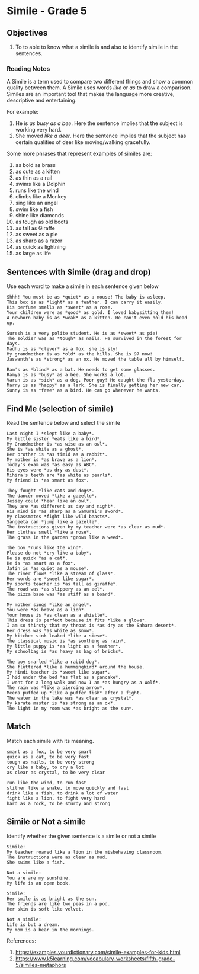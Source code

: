 # Simile - Grade 5

## Objectives
1. To to able to know what a simile is and also to identify simile in the sentences.

### Reading Notes
A Simile is a term used to compare two different things and show a common quality between them. A Simile uses words *like* or *as* to draw a comparison. Similes are an important tool that makes the language more creative, descriptive and entertaining. 

For example: 
1. He is *as busy as a bee*. Here the sentence implies that the subject is working very hard. 
2. She moved *like a deer*. Here the sentence implies that the subject has certain qualities of deer like moving/walking gracefully.

Some more phrases that represent examples of similes are:
1. as bold as brass
2. as cute as a kitten
3. as thin as a rail
4. swims like a Dolphin
5. runs like the wind
6. climbs like a Monkey
7. sing like an angel
8. swim like a fish
9. shine like diamonds
10. as tough as old boots
11. as tall as Giraffe
12. as sweet as a pie
13. as sharp as a razor
14. as quick as lightning
15. as large as life

 ## Sentences with Simile (drag and drop)
 
 Use each word to make a simile in each sentence given below
 
 ```
 Shhh! You must be as *quiet* as a mouse! The baby is asleep. 
 This box is as *light* as a feather. I can carry it easily.
 His perfume smells as *sweet* as a rose.
 Your children were as *good* as gold. I loved babysitting them!
 A newborn baby is as *weak* as a kitten. He can't even hold his head up. 
 ```
 
 ```
 Suresh is a very polite student. He is as *sweet* as pie!
 The soldier was as *tough* as nails. He survived in the forest for days.
 Madhu is as *clever* as a fox. she is sly!
 My grandmother is as *old* as the hills. She is 97 now!
 Jaswanth's as *strong* as an ox. He moved the table all by himself.
 ```
 
 ```
 Ram's as *blind* as a bat. He needs to get some glasses.
 Ramya is as *busy* as a bee. She works a lot.
 Varun is as *sick* as a dog. Poor guy! He caught the flu yesterday.
 Marry is as *happy* as a lark. She is finally getting her new car. 
 Sunny is as *free* as a bird. He can go wherever he wants.
 ```
 
 ## Find Me (selection of simile)
 
 Read the sentence below and select the simile
 
 ```
 Last night I *slept like a baby*.
 My little sister *eats like a bird*.
 My Grandmother is *as wise as an owl*.
 She is *as white as a ghost*.
 Her brother is *as timid as a rabbit*.
 My mother is *as brave as a lion*.
 Today's exam was *as easy as ABC*.
 His eyes were *as dry as dust*.
 Mihira's teeth are *as white as pearls*.
 My friend is *as smart as fox*.
 ```
 
 ```
 They fought *like cats and dogs*.
 The dancer moved *like a gazelle*.
 Jessey could *hear like an owl*.
 They are *as different as day and night*.
 His mind is *as sharp as a Samurai's sword*.
 My classmates *fight like wild beasts*.
 Sangeeta can *jump like a gazelle*.
 The instructions given by my teacher were *as clear as mud*.
 Her clothes smell *like a rose*.
 The grass in the garden *grows like a weed*. 
 ```
 
 ```
 The boy *runs like the wind*.
 Please do not *cry like a baby*.
 He is quick *as a cat*.
 He is *as smart as a fox*.
 Jatin is *as quiet as a mouse*.
 The river flows *like a stream of glass*.
 Her words are *sweet like sugar*.
 My sports teacher is *as tall as giraffe*.
 The road was *as slippery as an eel*.
 The pizza base was *as stiff as a board*. 
 ```
 
 ```
 My mother sings *like an angel*.
 You were *as brave as a lion*.
 Your house is *as clean as a whistle*.
 This dress is perfect because it fits *like a glove*.
 I am so thirsty that my throat is *as dry as the Sahara desert*.
 Her dress was *as white as snow*.
 My kitchen sink leaked *like a sieve*.
 The classical music is *as soothing as rain*.
 My little puppy is *as light as a feather*.
 My schoolbag is *as heavy as bag of bricks*. 
 ```
 
 ```
 The boy snarled *like a rabid dog*.
 She fluttered *like a hummingbird* around the house.
 My Hindi teacher is *sweet like sugar*.
 I hid under the bed *as flat as a pancake*.
 I went for a long walk and now I am *as hungry as a Wolf*.
 The rain was *like a piercing arrow*.
 Meera puffed up *like a puffer fish* after a fight.
 The water in the lake was *as clear as crystal*.
 My karate master is *as strong as an ox*.
 The light in my room was *as bright as the sun*.
 ```
 
 ## Match 
 
 Match each simile with its meaning.
 
 ```
 smart as a fox, to be very smart
 quick as a cat, to be very fast
 tough as nails, to be very strong
 cry like a baby, to cry a lot
 as clear as crystal, to be very clear
 ```
 
 ```
 run like the wind, to run fast
 slither like a snake, to move quickly and fast
 drink like a fish, to drink a lot of water
 fight like a lion, to fight very hard
 hard as a rock, to be sturdy and strong
 ```
 
 ## Simile or Not a simile
 
 Identify whether the given sentence is a simile or not a simile
 
 ```
 Simile:
 My teacher roared like a lion in the misbehaving classroom.
 The instructions were as clear as mud.
 She swims like a fish.
 
 Not a simile:
 You are are my sunshine.
 My life is an open book.
 ```
 
 ```
 Simile:
 Her smile is as bright as the sun.
 The friends are like two peas in a pod.
 Her skin is soft like velvet.
 
 Not a simile:
 Life is but a dream.
 My mom is a bear in the mornings.
 ```
 
 References: 
 
 1. https://examples.yourdictionary.com/simile-examples-for-kids.html
 2. https://www.k5learning.com/vocabulary-worksheets/fifth-grade-5/similes-metaphors
 
 

 
 
 
 
 
 
